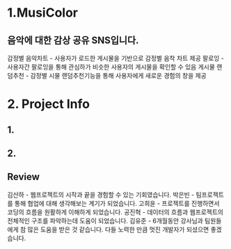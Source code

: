 
# 1.MusiColor
## 음악에 대한 감상 공유 SNS입니다.
   감정별 음악차트
      - 사용자가 로드한 게시물을 기반으로 감정별 음착 차트 제공
   팔로잉
      - 사용자간 팔로잉을 통해 관심하가 비슷한 사용자의 게시물을 확인할 수 있음
   게시물 랜덤추천
      - 감정별 시물 랜덤추천기능을 통해 사용자에게 새로운 경험의 창을 제공

# 2. Project Info
  ## 1. 
  ## 2.





## Review
김산하 - 웹프로젝트의 시작과 끝을 경험할 수 있는 기회였습니다.
박은빈 - 팀프로젝트를 통해 협업에 대해 생각해보는 계기가 되었습니다.
고희윤 - 프로젝트를 진행하면서 코딩의 흐름을 원활하게 이해하게 되었습니다.
공진혁 - 데이터의 흐름과 웹프로젝트의 전체적인 구조를 파악하는데 도움이 되었습니다.
김유준 - 6개월동안 강사님과 팀원들에게 참 많은 도움을 받은 것 같습니다. 다들 노력한 만큼 멋진 개발자가 되셨으면 좋겠습니다.
